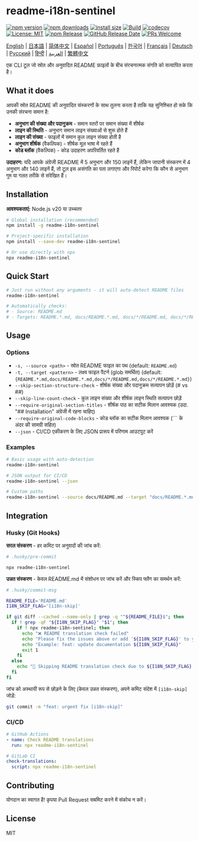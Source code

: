 # readme-i18n-sentinel

[![npm version](https://img.shields.io/npm/v/readme-i18n-sentinel.svg)](https://www.npmjs.com/package/readme-i18n-sentinel)
[![npm downloads](https://img.shields.io/npm/dm/readme-i18n-sentinel.svg)](https://www.npmjs.com/package/readme-i18n-sentinel)
[![install size](https://packagephobia.com/badge?p=readme-i18n-sentinel)](https://packagephobia.com/result?p=readme-i18n-sentinel)
[![Build](https://github.com/sugurutakahashi-1234/readme-i18n-sentinel/actions/workflows/ci-push-main.yml/badge.svg)](https://github.com/sugurutakahashi-1234/readme-i18n-sentinel/actions/workflows/ci-push-main.yml)
[![codecov](https://codecov.io/gh/sugurutakahashi-1234/readme-i18n-sentinel/graph/badge.svg)](https://codecov.io/gh/sugurutakahashi-1234/readme-i18n-sentinel)
[![License: MIT](https://img.shields.io/badge/License-MIT-yellow.svg)](https://opensource.org/licenses/MIT)
[![npm Release](https://github.com/sugurutakahashi-1234/readme-i18n-sentinel/actions/workflows/cd-npm-release.yml/badge.svg)](https://github.com/sugurutakahashi-1234/readme-i18n-sentinel/actions/workflows/cd-npm-release.yml)
[![GitHub Release Date](https://img.shields.io/github/release-date/sugurutakahashi-1234/readme-i18n-sentinel)](https://github.com/sugurutakahashi-1234/readme-i18n-sentinel/releases)
[![PRs Welcome](https://img.shields.io/badge/PRs-welcome-brightgreen.svg)](https://github.com/sugurutakahashi-1234/readme-i18n-sentinel/pulls)

[English](README.md) | [日本語](README.ja.md) | [简体中文](README.zh-CN.md) | [Español](README.es.md) | [Português](README.pt-BR.md) | [한국어](README.ko.md) | [Français](README.fr.md) | [Deutsch](README.de.md) | [Русский](README.ru.md) | [हिन्दी](README.hi.md) | [العربية](README.ar.md) | [繁體中文](README.zh-TW.md)

एक CLI टूल जो स्रोत और अनुवादित README फ़ाइलों के बीच संरचनात्मक संगति को सत्यापित करता है।

## What it does

आपकी स्रोत README की अनुवादित संस्करणों के साथ तुलना करता है ताकि यह सुनिश्चित हो सके कि उनकी संरचना समान है:
- **अनुभाग की संख्या और पदानुक्रम** - समान स्तरों पर समान संख्या में शीर्षक
- **लाइन की स्थिति** - अनुभाग समान लाइन संख्याओं से शुरू होते हैं
- **लाइन की संख्या** - फाइलों में समान कुल लाइन संख्या होती है
- **अनुभाग शीर्षक** (वैकल्पिक) - शीर्षक मूल भाषा में रहते हैं
- **कोड ब्लॉक** (वैकल्पिक) - कोड उदाहरण अपरिवर्तित रहते हैं

**उदाहरण:** यदि आपके अंग्रेजी README में 5 अनुभाग और 150 लाइनें हैं, लेकिन जापानी संस्करण में 4 अनुभाग और 140 लाइनें हैं, तो टूल इस असंगति का पता लगाएगा और रिपोर्ट करेगा कि कौन से अनुभाग गुम या गलत तरीके से संरेखित हैं।

## Installation

**आवश्यकताएं:** Node.js v20 या उच्चतर

```bash
# Global installation (recommended)
npm install -g readme-i18n-sentinel

# Project-specific installation
npm install --save-dev readme-i18n-sentinel

# Or use directly with npx
npx readme-i18n-sentinel
```

## Quick Start

```bash
# Just run without any arguments - it will auto-detect README files
readme-i18n-sentinel

# Automatically checks:
# - Source: README.md
# - Targets: README.*.md, docs/README.*.md, docs/*/README.md, docs/*/README.*.md
```

## Usage

### Options

- `-s, --source <path>` - स्रोत README फाइल का पथ (default: `README.md`)
- `-t, --target <pattern>` - लक्ष्य फाइल पैटर्न (glob समर्थित) (default: `{README.*.md,docs/README.*.md,docs/*/README.md,docs/*/README.*.md}`)
- `--skip-section-structure-check` - शीर्षक संख्या और पदानुक्रम सत्यापन छोड़ें (# vs ##)
- `--skip-line-count-check` - कुल लाइन संख्या और शीर्षक लाइन स्थिति सत्यापन छोड़ें
- `--require-original-section-titles` - शीर्षक पाठ का सटीक मिलान आवश्यक (उदा. "## Installation" अंग्रेजी में रहना चाहिए)
- `--require-original-code-blocks` - कोड ब्लॉक का सटीक मिलान आवश्यक (``` के अंदर की सामग्री सहित)
- `--json` - CI/CD एकीकरण के लिए JSON प्रारूप में परिणाम आउटपुट करें

### Examples

```bash
# Basic usage with auto-detection
readme-i18n-sentinel

# JSON output for CI/CD
readme-i18n-sentinel --json

# Custom paths
readme-i18n-sentinel --source docs/README.md --target "docs/README.*.md"
```

## Integration

### Husky (Git Hooks)

**सरल संस्करण** - हर कमिट पर अनुवादों की जांच करें:
```bash
# .husky/pre-commit

npx readme-i18n-sentinel
```

**उन्नत संस्करण** - केवल README.md में संशोधन पर जांच करें और स्किप फ्लैग का समर्थन करें:
```bash
# .husky/commit-msg

README_FILE='README.md'
I18N_SKIP_FLAG='[i18n-skip]'

if git diff --cached --name-only | grep -q "^${README_FILE}$"; then
  if ! grep -qF "${I18N_SKIP_FLAG}" "$1"; then
    if ! npx readme-i18n-sentinel; then
      echo "❌ README translation check failed"
      echo "Please fix the issues above or add '${I18N_SKIP_FLAG}' to your commit message to skip this check."
      echo "Example: feat: update documentation ${I18N_SKIP_FLAG}"
      exit 1
    fi
  else
    echo "📖 Skipping README translation check due to ${I18N_SKIP_FLAG} flag"
  fi
fi
```

जांच को अस्थायी रूप से छोड़ने के लिए (केवल उन्नत संस्करण), अपने कमिट संदेश में `[i18n-skip]` जोड़ें:
```bash
git commit -m "feat: urgent fix [i18n-skip]"
```

### CI/CD

```yaml
# GitHub Actions
- name: Check README translations
  run: npx readme-i18n-sentinel

# GitLab CI
check-translations:
  script: npx readme-i18n-sentinel
```

## Contributing

योगदान का स्वागत है! कृपया Pull Request सबमिट करने में संकोच न करें।

## License

MIT
